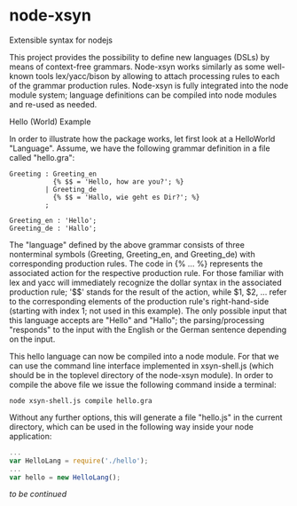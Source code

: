 # node-xsyn
Extensible syntax for nodejs

This project provides the possibility to define new languages (DSLs) by means of context-free grammars. Node-xsyn works similarly as some well-known tools lex/yacc/bison by allowing to attach processing rules to each of the grammar production rules. Node-xsyn is fully integrated into the node module system; language definitions can be compiled into node modules and re-used as needed.

Hello (World) Example

In order to illustrate how the package works, let first look at a HelloWorld "Language". Assume, we have the following grammar definition in a file called "hello.gra":

```
Greeting : Greeting_en
           {% $$ = 'Hello, how are you?'; %}
         | Greeting_de
           {% $$ = 'Hallo, wie geht es Dir?'; %}
         ;
         
Greeting_en : 'Hello';
Greeting_de : 'Hallo';
```
The "language" defined by the above grammar consists of three nonterminal symbols (Greeting, Greeting\_en, and Greeting\_de) with corresponding production rules. The code in {% ... %} represents the associated action for the respective production rule. For those familiar with lex and yacc will immediately recognize the dollar syntax in the associated production rule; '$$' stands for the result of the action, while $1, $2, ... refer to the corresponding elements of the production rule's right-hand-side (starting with index 1; not used in this example). The only possible input that this language accepts are "Hello" and "Hallo"; the parsing/processing "responds" to the input with the English or the German sentence depending on the input.

This hello language can now be compiled into a node module. For that we can use the command line interface implemented in xsyn-shell.js (which should be in the toplevel directory of the node-xsyn module). In order to compile the above file we issue the following command inside a terminal:

```
node xsyn-shell.js compile hello.gra
```
Without any further options, this will generate a file "hello.js" in the current directory, which can be used in the following way inside your node application:
```javascript
...
var HelloLang = require('./hello');
...
var hello = new HelloLang();

```

_to be continued_

